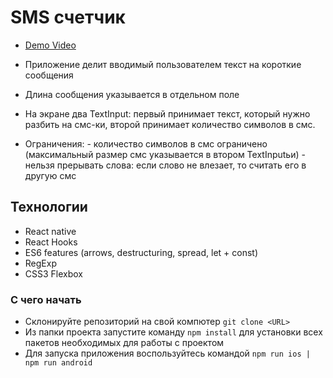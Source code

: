 # SMS счетчик
- [Demo Video](https://www.loom.com/share/8686d4d4cad34d2b995132d1b81510bc)

- Приложение делит вводимый пользователем текст на короткие сообщения
- Длина сообщения указывается в отдельном поле
- На экране два TextInput: первый принимает текст, который нужно разбить на
смс-ки, второй принимает количество символов в смс.
- Ограничения:
            - количество символов в смс ограничено (максимальный размер смс указывается в втором TextInputьи)
            - нельзя прерывать слова: если слово не влезает, то считать его в другую смс

## Технологии 
- React native
- React Hooks
- ES6 features (arrows, destructuring, spread, let + const)
- RegExp
- CSS3 Flexbox

### С чего начать
- Склонируйте репозиторий на свой компютер `git clone <URL>`
- Из папки проекта запустите команду  `npm install` для установки всех пакетов необходимых для работы с проектом
- Для запуска приложения воспользуйтесь командой `npm run ios | npm run android` 